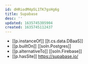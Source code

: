 ```yaml
---
id: dHRiodM4p5L1TK7gsHg6g
title: Supabase
desc: ''
updated: 1635745305904
created: 1635745112437
---
```



- [[p.instanceOf]] [[t.cs.data.DBaaS]]
- [[p.builtOn]] [[soln.Postgres]]
- [[p.alternativeTo]] [[soln.Firebase]] 
- [[p.hasSite]] https://supabase.io/
